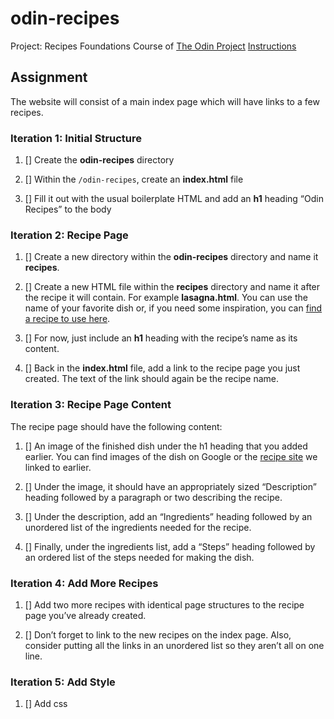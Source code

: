 # odin-recipes

Project: Recipes
Foundations Course of [The Odin Project](https://theodinproject.com)
[Instructions](https://theodinproject.com/lessons/foundations-recipes)

## Assignment

The website will consist of a main index page which will have links to a few recipes.

### Iteration 1: Initial Structure

1. [] Create the **odin-recipes** directory

1. [] Within the `/odin-recipes`, create an **index.html** file

1. [] Fill it out with the usual boilerplate HTML and add an **h1** heading “Odin Recipes” to the body

### Iteration 2: Recipe Page

1. [] Create a new directory within the **odin-recipes** directory and name it **recipes**.

1. [] Create a new HTML file within the **recipes** directory and name it after the recipe it will contain. For example **lasagna.html**. You can use the name of your favorite dish or, if you need some inspiration, you can [find a recipe to use here](https://www.allrecipes.com/).

1. [] For now, just include an **h1** heading with the recipe’s name as its content.

1. [] Back in the **index.html** file, add a link to the recipe page you just created. The text of the link should again be the recipe name.

### Iteration 3: Recipe Page Content

The recipe page should have the following content:

1. [] An image of the finished dish under the h1 heading that you added earlier. You can find images of the dish on Google or the [recipe site](https://www.allrecipes.com/) we linked to earlier.

1. [] Under the image, it should have an appropriately sized “Description” heading followed by a paragraph or two describing the recipe.

1. [] Under the description, add an “Ingredients” heading followed by an unordered list of the ingredients needed for the recipe.

1. [] Finally, under the ingredients list, add a “Steps” heading followed by an ordered list of the steps needed for making the dish.

### Iteration 4: Add More Recipes

1. [] Add two more recipes with identical page structures to the recipe page you’ve already created.

1. [] Don’t forget to link to the new recipes on the index page. Also, consider putting all the links in an unordered list so they aren’t all on one line.

### Iteration 5: Add Style

1. [] Add css
